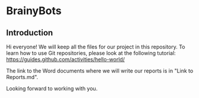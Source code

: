 # BrainyBots

## Introduction

Hi everyone! We will keep all the files for our project in this repository. To learn how to use Git repositories, please look at the following tutorial: https://guides.github.com/activities/hello-world/

The link to the Word documents where we will write our reports is in "Link to Reports.md". 

Looking forward to working with you.
